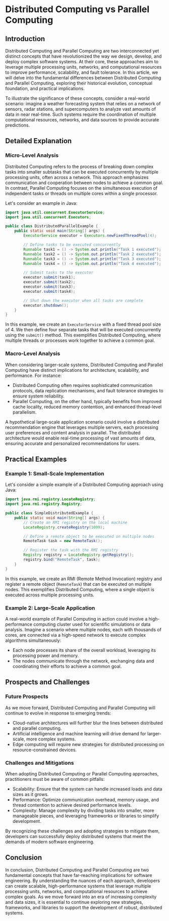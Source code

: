 # Distributed Computing vs Parallel Computing
## Introduction

Distributed Computing and Parallel Computing are two interconnected yet distinct concepts that have revolutionized the way we design, develop, and deploy complex software systems. At their core, these approaches aim to leverage multiple processing units, networks, and computational resources to improve performance, scalability, and fault tolerance. In this article, we will delve into the fundamental differences between Distributed Computing and Parallel Computing, exploring their historical evolution, conceptual foundation, and practical implications.

To illustrate the significance of these concepts, consider a real-world scenario: imagine a weather forecasting system that relies on a network of sensors, radar stations, and supercomputers to analyze vast amounts of data in near real-time. Such systems require the coordination of multiple computational resources, networks, and data sources to provide accurate predictions.

## Detailed Explanation

### Micro-Level Analysis

Distributed Computing refers to the process of breaking down complex tasks into smaller subtasks that can be executed concurrently by multiple processing units, often across a network. This approach emphasizes communication and cooperation between nodes to achieve a common goal. In contrast, Parallel Computing focuses on the simultaneous execution of independent tasks or threads on multiple cores within a single processor.

Let's consider an example in Java:
```java
import java.util.concurrent.ExecutorService;
import java.util.concurrent.Executors;

public class DistributedParallelExample {
    public static void main(String[] args) {
        ExecutorService executor = Executors.newFixedThreadPool(4);

        // Define tasks to be executed concurrently
        Runnable task1 = () -> System.out.println("Task 1 executed");
        Runnable task2 = () -> System.out.println("Task 2 executed");
        Runnable task3 = () -> System.out.println("Task 3 executed");
        Runnable task4 = () -> System.out.println("Task 4 executed");

        // Submit tasks to the executor
        executor.submit(task1);
        executor.submit(task2);
        executor.submit(task3);
        executor.submit(task4);

        // Shut down the executor when all tasks are complete
        executor.shutdown();
    }
}
```
In this example, we create an `ExecutorService` with a fixed thread pool size of 4. We then define four separate tasks that will be executed concurrently using the `submit()` method. This exemplifies Distributed Computing, where multiple threads or processes work together to achieve a common goal.

### Macro-Level Analysis

When considering larger-scale systems, Distributed Computing and Parallel Computing have distinct implications for architecture, scalability, and performance. For instance:

* Distributed Computing often requires sophisticated communication protocols, data replication mechanisms, and fault tolerance strategies to ensure system reliability.
* Parallel Computing, on the other hand, typically benefits from improved cache locality, reduced memory contention, and enhanced thread-level parallelism.

A hypothetical large-scale application scenario could involve a distributed recommendation engine that leverages multiple servers, each processing user preferences and content analysis in parallel. The distributed architecture would enable real-time processing of vast amounts of data, ensuring accurate and personalized recommendations for users.

## Practical Examples

### Example 1: Small-Scale Implementation

Let's consider a simple example of a Distributed Computing approach using Java:
```java
import java.rmi.registry.LocateRegistry;
import java.rmi.registry.Registry;

public class SimpleDistributedExample {
    public static void main(String[] args) {
        // Create an RMI registry on the local machine
        LocateRegistry.createRegistry(1099);

        // Define a remote object to be executed on multiple nodes
        RemoteTask task = new RemoteTask();

        // Register the task with the RMI registry
        Registry registry = LocateRegistry.getRegistry();
        registry.bind("RemoteTask", task);
    }
}
```
In this example, we create an RMI (Remote Method Invocation) registry and register a remote object (`RemoteTask`) that can be executed on multiple nodes. This exemplifies Distributed Computing, where a single object is executed across multiple processing units.

### Example 2: Large-Scale Application

A real-world example of Parallel Computing in action could involve a high-performance computing cluster used for scientific simulations or data analysis. Imagine a scenario where multiple nodes, each with thousands of cores, are connected via a high-speed network to execute complex algorithms simultaneously:

* Each node processes its share of the overall workload, leveraging its processing power and memory.
* The nodes communicate through the network, exchanging data and coordinating their efforts to achieve a common goal.

## Prospects and Challenges

### Future Prospects

As we move forward, Distributed Computing and Parallel Computing will continue to evolve in response to emerging trends:

* Cloud-native architectures will further blur the lines between distributed and parallel computing.
* Artificial intelligence and machine learning will drive demand for larger-scale, more complex systems.
* Edge computing will require new strategies for distributed processing on resource-constrained devices.

### Challenges and Mitigations

When adopting Distributed Computing or Parallel Computing approaches, practitioners must be aware of common pitfalls:

* Scalability: Ensure that the system can handle increased loads and data sizes as it grows.
* Performance: Optimize communication overhead, memory usage, and thread contention to achieve desired performance levels.
* Complexity: Manage complexity by dividing tasks into smaller, more manageable pieces, and leveraging frameworks or libraries to simplify development.

By recognizing these challenges and adopting strategies to mitigate them, developers can successfully deploy distributed systems that meet the demands of modern software engineering.

## Conclusion

In conclusion, Distributed Computing and Parallel Computing are two fundamental concepts that have far-reaching implications for software engineering. By understanding the nuances of each approach, developers can create scalable, high-performance systems that leverage multiple processing units, networks, and computational resources to achieve complex goals. As we move forward into an era of increasing complexity and data sizes, it is essential to continue exploring new strategies, frameworks, and libraries to support the development of robust, distributed systems.